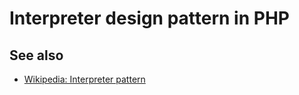 # Interpreter design pattern in PHP

## See also

* [Wikipedia: Interpreter pattern](https://en.wikipedia.org/wiki/Interpreter_pattern)
